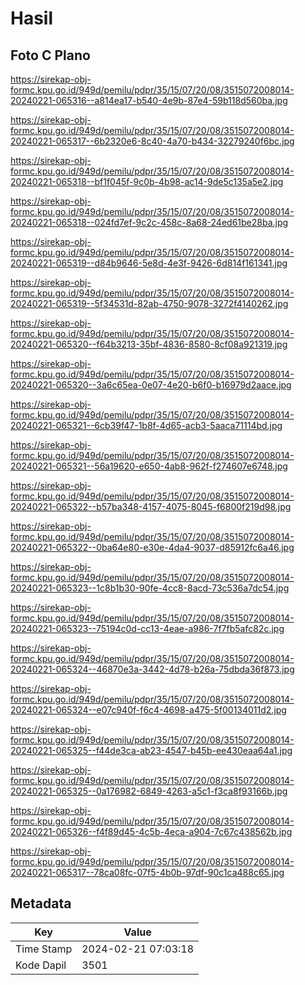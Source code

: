 # Hasil

## Foto C Plano

https://sirekap-obj-formc.kpu.go.id/949d/pemilu/pdpr/35/15/07/20/08/3515072008014-20240221-065316--a814ea17-b540-4e9b-87e4-59b118d560ba.jpg

https://sirekap-obj-formc.kpu.go.id/949d/pemilu/pdpr/35/15/07/20/08/3515072008014-20240221-065317--6b2320e6-8c40-4a70-b434-32279240f6bc.jpg

https://sirekap-obj-formc.kpu.go.id/949d/pemilu/pdpr/35/15/07/20/08/3515072008014-20240221-065318--bf1f045f-9c0b-4b98-ac14-9de5c135a5e2.jpg

https://sirekap-obj-formc.kpu.go.id/949d/pemilu/pdpr/35/15/07/20/08/3515072008014-20240221-065318--024fd7ef-9c2c-458c-8a68-24ed61be28ba.jpg

https://sirekap-obj-formc.kpu.go.id/949d/pemilu/pdpr/35/15/07/20/08/3515072008014-20240221-065319--d84b9646-5e8d-4e3f-9426-6d814f161341.jpg

https://sirekap-obj-formc.kpu.go.id/949d/pemilu/pdpr/35/15/07/20/08/3515072008014-20240221-065319--5f34531d-82ab-4750-9078-3272f4140262.jpg

https://sirekap-obj-formc.kpu.go.id/949d/pemilu/pdpr/35/15/07/20/08/3515072008014-20240221-065320--f64b3213-35bf-4836-8580-8cf08a921319.jpg

https://sirekap-obj-formc.kpu.go.id/949d/pemilu/pdpr/35/15/07/20/08/3515072008014-20240221-065320--3a6c65ea-0e07-4e20-b6f0-b16979d2aace.jpg

https://sirekap-obj-formc.kpu.go.id/949d/pemilu/pdpr/35/15/07/20/08/3515072008014-20240221-065321--6cb39f47-1b8f-4d65-acb3-5aaca71114bd.jpg

https://sirekap-obj-formc.kpu.go.id/949d/pemilu/pdpr/35/15/07/20/08/3515072008014-20240221-065321--56a19620-e650-4ab8-962f-f274607e6748.jpg

https://sirekap-obj-formc.kpu.go.id/949d/pemilu/pdpr/35/15/07/20/08/3515072008014-20240221-065322--b57ba348-4157-4075-8045-f6800f219d98.jpg

https://sirekap-obj-formc.kpu.go.id/949d/pemilu/pdpr/35/15/07/20/08/3515072008014-20240221-065322--0ba64e80-e30e-4da4-9037-d85912fc6a46.jpg

https://sirekap-obj-formc.kpu.go.id/949d/pemilu/pdpr/35/15/07/20/08/3515072008014-20240221-065323--1c8b1b30-90fe-4cc8-8acd-73c536a7dc54.jpg

https://sirekap-obj-formc.kpu.go.id/949d/pemilu/pdpr/35/15/07/20/08/3515072008014-20240221-065323--75194c0d-cc13-4eae-a986-7f7fb5afc82c.jpg

https://sirekap-obj-formc.kpu.go.id/949d/pemilu/pdpr/35/15/07/20/08/3515072008014-20240221-065324--46870e3a-3442-4d78-b26a-75dbda36f873.jpg

https://sirekap-obj-formc.kpu.go.id/949d/pemilu/pdpr/35/15/07/20/08/3515072008014-20240221-065324--e07c940f-f6c4-4698-a475-5f00134011d2.jpg

https://sirekap-obj-formc.kpu.go.id/949d/pemilu/pdpr/35/15/07/20/08/3515072008014-20240221-065325--f44de3ca-ab23-4547-b45b-ee430eaa64a1.jpg

https://sirekap-obj-formc.kpu.go.id/949d/pemilu/pdpr/35/15/07/20/08/3515072008014-20240221-065325--0a176982-6849-4263-a5c1-f3ca8f93166b.jpg

https://sirekap-obj-formc.kpu.go.id/949d/pemilu/pdpr/35/15/07/20/08/3515072008014-20240221-065326--f4f89d45-4c5b-4eca-a904-7c67c438562b.jpg

https://sirekap-obj-formc.kpu.go.id/949d/pemilu/pdpr/35/15/07/20/08/3515072008014-20240221-065317--78ca08fc-07f5-4b0b-97df-90c1ca488c65.jpg


## Metadata

| Key        | Value               |
| ---------- | ------------------- |
| Time Stamp | 2024-02-21 07:03:18 |
| Kode Dapil | 3501                |



